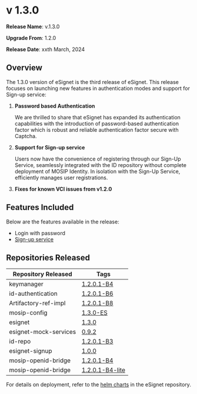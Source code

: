 # v 1.3.0

**Release Name**: v.1.3.0

**Upgrade From**: 1.2.0

**Release Date**: xxth March, 2024

## Overview

The 1.3.0 version of eSignet is the third release of eSignet. This release focuses on launching new features in authentication modes and support for Sign-up service:

1. **Password based Authentication**
   
   We are thrilled to share that eSignet has expanded its authentication capabilities with the introduction of password-based 
   authentication factor which is robust and reliable authentication factor secure with Captcha.

2. **Support for Sign-up service**

   Users now have the convenience of registering through our Sign-Up Service, seamlessly integrated with the ID repository 
   without complete deployment of MOSIP Identity. In isolation with the Sign-Up Service, efficiently 
   manages user registrations.
   
3. **Fixes for known VCI issues from v1.2.0**

## Features Included

Below are the features available in the release:

* Login with password
* [Sign-up service](https://docs.esignet.io/use-cases/sign-up-service)

## Repositories Released

| Repository Released                | Tags                                                                         |
| ---------------------------------- | ---------------------------------------------------------------------------- |
| keymanager                         | [1.2.0.1-B4](https://github.com/mosip/keymanager/tree/1.2.0.1-B4)           |
| id-authentication                  | [1.2.0.1-B6](https://github.com/mosip/id-authentication/tree/v1.2.0.1-B6)    |
| Artifactory-ref-impl               | [1.2.0.1-B8](https://github.com/mosip/artifactory-ref-impl/tree/v1.2.0.1-B8) |
| mosip-config                       | [1.3.0-ES](https://github.com/mosip/mosip-config/tree/v1.3.0-ES)             |
| esignet                            | [1.3.0](https://github.com/mosip/esignet/tree/v1.3.0)                        |
| esignet-mock-services              | [0.9.2](https://github.com/mosip/esignet-mock-services/tree/v0.9.2)          |
| id-repo                            | [1.2.0.1-B3](https://github.com/mosip/id-repository/tree/v1.2.0.1-B3)        |
| esignet-signup                     | [1.0.0](https://github.com/mosip/esignet-signup/tree/v1.0.0)                 |
| mosip-openid-bridge                | [1.2.0.1-B4](https://github.com/mosip/mosip-openid-bridge/tree/v1.2.0.1-B4)  |
| mosip-openid-bridge                | [1.2.0.1-B4-lite](https://github.com/mosip/mosip-openid-bridge/tree/v1.2.0.1-B4-lite)  |

For details on deployment, refer to the [helm charts](https://github.com/mosip/esignet/tree/v1.3.0/helm) in the eSignet repository.
